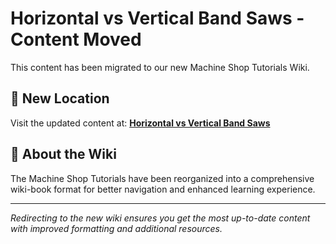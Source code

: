 # Horizontal vs Vertical Band Saws - Content Moved

This content has been migrated to our new Machine Shop Tutorials Wiki.

## 📍 New Location

Visit the updated content at:
**[Horizontal vs Vertical Band Saws](https://jonilsson.github.io/machine-shop-tutorials/band_saw/horizontal_vs_vertical/)**

## 🔧 About the Wiki

The Machine Shop Tutorials have been reorganized into a comprehensive
wiki-book format for better navigation and enhanced learning experience.

---

*Redirecting to the new wiki ensures you get the most up-to-date content
with improved formatting and additional resources.*